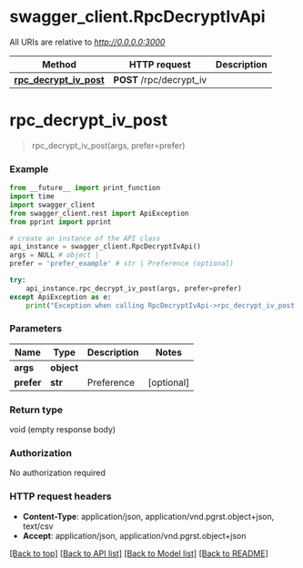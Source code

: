 # swagger_client.RpcDecryptIvApi

All URIs are relative to *http://0.0.0.0:3000*

Method | HTTP request | Description
------------- | ------------- | -------------
[**rpc_decrypt_iv_post**](RpcDecryptIvApi.md#rpc_decrypt_iv_post) | **POST** /rpc/decrypt_iv | 


# **rpc_decrypt_iv_post**
> rpc_decrypt_iv_post(args, prefer=prefer)



### Example
```python
from __future__ import print_function
import time
import swagger_client
from swagger_client.rest import ApiException
from pprint import pprint

# create an instance of the API class
api_instance = swagger_client.RpcDecryptIvApi()
args = NULL # object | 
prefer = 'prefer_example' # str | Preference (optional)

try:
    api_instance.rpc_decrypt_iv_post(args, prefer=prefer)
except ApiException as e:
    print("Exception when calling RpcDecryptIvApi->rpc_decrypt_iv_post: %s\n" % e)
```

### Parameters

Name | Type | Description  | Notes
------------- | ------------- | ------------- | -------------
 **args** | **object**|  | 
 **prefer** | **str**| Preference | [optional] 

### Return type

void (empty response body)

### Authorization

No authorization required

### HTTP request headers

 - **Content-Type**: application/json, application/vnd.pgrst.object+json, text/csv
 - **Accept**: application/json, application/vnd.pgrst.object+json

[[Back to top]](#) [[Back to API list]](../README.md#documentation-for-api-endpoints) [[Back to Model list]](../README.md#documentation-for-models) [[Back to README]](../README.md)

